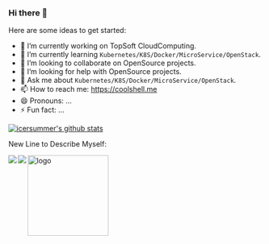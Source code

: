 ### Hi there 👋

<!--
**icersummer/icersummer** is a ✨ _special_ ✨ repository because its `README.md` (this file) appears on your GitHub profile.

Here are some ideas to get you started:

- 🔭 I’m currently working on ...
- 🌱 I’m currently learning ...
- 👯 I’m looking to collaborate on ...
- 🤔 I’m looking for help with ...
- 💬 Ask me about ...
- 📫 How to reach me: ...
- 😄 Pronouns: ...
- ⚡ Fun fact: ...
-->

Here are some ideas to get started:

- 🔭 I’m currently working on TopSoft CloudComputing.
- 🌱 I’m currently learning `Kubernetes/K8S/Docker/MicroService/OpenStack`.
- 👯 I’m looking to collaborate on OpenSource projects.
- 🤔 I’m looking for help with OpenSource projects.
- 💬 Ask me about `Kubernetes/K8S/Docker/MicroService/OpenStack`.
- 📫 How to reach me: https://coolshell.me
- 😄 Pronouns: ...
- ⚡ Fun fact: ...


[![icersummer's github stats](https://github-readme-stats.vercel.app/api?username=icersummer)](https://github.com/icersummer)

New Line to Describe Myself:

<a href="https://coolshell.me">
  <img align="left" src="https://github-readme-stats.vercel.app/api?username=icersummer&show_icons=true" />
</a>
<a href="https://coolshell.me">
  <img align="left" src="https://github-readme-stats.vercel.app/api/top-langs/?username=icersummer&hide=html" />
</a>


<img src="https://github-profile-trophy.vercel.app/?username=icersummer&theme=flat&column=7&margin-w=10" alt="logo" height="160" align="center" />
